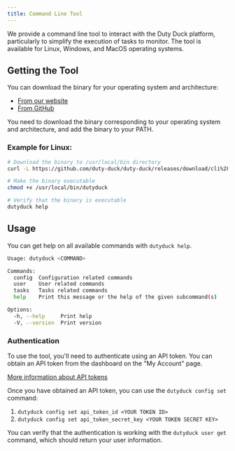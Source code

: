 ```yaml
---
title: Command Line Tool
---
```


We provide a command line tool to interact with the Duty Duck platform, particularly to simplify the execution of tasks to monitor. The tool is available for Linux, Windows, and MacOS operating systems.

## Getting the Tool

You can download the binary for your operating system and architecture:

- [From our website](cli-tool-releases)
- [From GitHub](https://github.com/duty-duck/duty-duck/releases)

You need to download the binary corresponding to your operating system and architecture, and add the binary to your PATH.

### Example for Linux:

```bash
# Download the binary to /usr/local/bin directory
curl -L https://github.com/duty-duck/duty-duck/releases/download/cli%2Fv0.0.1/linux-amd64-dutyduck -o /usr/local/bin/dutyduck

# Make the binary executable
chmod +x /usr/local/bin/dutyduck

# Verify that the binary is executable
dutyduck help
```

## Usage

You can get help on all available commands with `dutyduck help`.

```bash
Usage: dutyduck <COMMAND>

Commands:
  config  Configuration related commands
  user    User related commands
  tasks   Tasks related commands
  help    Print this message or the help of the given subcommand(s)

Options:
  -h, --help     Print help
  -V, --version  Print version
```

### Authentication

To use the tool, you'll need to authenticate using an API token. You can obtain an API token from the dashboard on the "My Account" page.

[More information about API tokens](/docs/developers)

Once you have obtained an API token, you can use the `dutyduck config set` command:

1. `dutyduck config set api_token_id <YOUR TOKEN ID>`
2. `dutyduck config set api_token_secret_key <YOUR TOKEN SECRET KEY>`

You can verify that the authentication is working with the `dutyduck user get` command, which should return your user information.